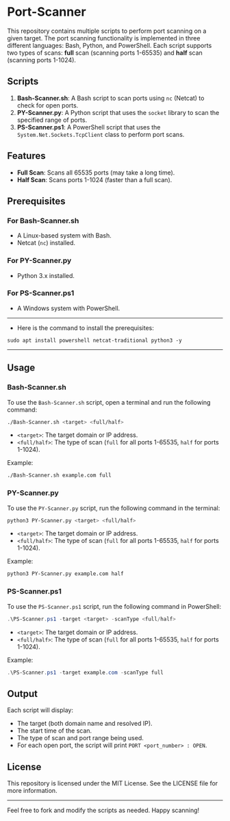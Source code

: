 # Port-Scanner

This repository contains multiple scripts to perform port scanning on a given target. The port scanning functionality is implemented in three different languages: Bash, Python, and PowerShell. Each script supports two types of scans: **full** scan (scanning ports 1-65535) and **half** scan (scanning ports 1-1024).

## Scripts

1. **Bash-Scanner.sh**: A Bash script to scan ports using `nc` (Netcat) to check for open ports.
2. **PY-Scanner.py**: A Python script that uses the `socket` library to scan the specified range of ports.
3. **PS-Scanner.ps1**: A PowerShell script that uses the `System.Net.Sockets.TcpClient` class to perform port scans.

## Features

- **Full Scan**: Scans all 65535 ports (may take a long time).
- **Half Scan**: Scans ports 1-1024 (faster than a full scan).

## Prerequisites

### For Bash-Scanner.sh
- A Linux-based system with Bash.
- Netcat (`nc`) installed.

### For PY-Scanner.py
- Python 3.x installed.

### For PS-Scanner.ps1
- A Windows system with PowerShell.

---

- Here is the command to install the prerequisites:

```
sudo apt install powershell netcat-traditional python3 -y
```

---

## Usage

### Bash-Scanner.sh

To use the `Bash-Scanner.sh` script, open a terminal and run the following command:

```bash
./Bash-Scanner.sh <target> <full/half>
```

- `<target>`: The target domain or IP address.
- `<full/half>`: The type of scan (`full` for all ports 1-65535, `half` for ports 1-1024).

Example:

```bash
./Bash-Scanner.sh example.com full
```

### PY-Scanner.py

To use the `PY-Scanner.py` script, run the following command in the terminal:

```bash
python3 PY-Scanner.py <target> <full/half>
```

- `<target>`: The target domain or IP address.
- `<full/half>`: The type of scan (`full` for all ports 1-65535, `half` for ports 1-1024).

Example:

```bash
python3 PY-Scanner.py example.com half
```

### PS-Scanner.ps1

To use the `PS-Scanner.ps1` script, run the following command in PowerShell:

```powershell
.\PS-Scanner.ps1 -target <target> -scanType <full/half>
```

- `<target>`: The target domain or IP address.
- `<full/half>`: The type of scan (`full` for all ports 1-65535, `half` for ports 1-1024).

Example:

```powershell
.\PS-Scanner.ps1 -target example.com -scanType full
```

## Output

Each script will display:

- The target (both domain name and resolved IP).
- The start time of the scan.
- The type of scan and port range being used.
- For each open port, the script will print `PORT <port_number> : OPEN`.

## License

This repository is licensed under the MIT License. See the LICENSE file for more information.

---

Feel free to fork and modify the scripts as needed. Happy scanning!
